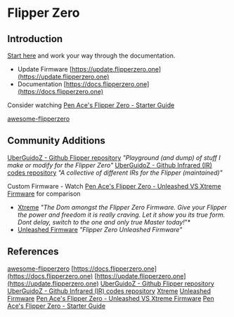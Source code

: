 # Flipper Zero

## Introduction

[Start here](https://docs.flipperzero.one/basics/first-start) and work your way through the documentation.
- Update Firmware [https://update.flipperzero.one](https://update.flipperzero.one)
- Documentation [https://docs.flipperzero.one](https://docs.flipperzero.one)

Consider watching [Pen Ace's Flipper Zero - Starter Guide](https://www.youtube.com/watch?v=MJd6qugqHg8)

[awesome-flipperzero](https://github.com/djsime1/awesome-flipperzero)

## Community Additions


[UberGuidoZ - Github Flipper repository](https://github.com/UberGuidoZ/Flipper) *"Playground (and dump) of stuff I make or modify for the Flipper Zero"*
[UberGuidoZ - Github Infrared (IR) codes repository](https://github.com/UberGuidoZ/Flipper-IRDB) *"A collective of different IRs for the Flipper (maintained)"*

Custom Firmware - Watch [Pen Ace's  Flipper Zero - Unleashed VS Xtreme Firmware](https://www.youtube.com/watch?v=KrnzOQ9evTI) for comparison
- [Xtreme](https://github.com/ClaraCrazy/Flipper-Xtreme) *"The Dom amongst the Flipper Zero Firmware. Give your Flipper the power and freedom it is really craving. Let it show you its true form. Dont delay, switch to the one and only true Master today!*"*
- [Unleashed Firmware](https://github.com/DarkFlippers/unleashed-firmware) *"Flipper Zero Unleashed Firmware"*

## References

[awesome-flipperzero](https://github.com/djsime1/awesome-flipperzero)
[https://docs.flipperzero.one](https://docs.flipperzero.one)
[https://update.flipperzero.one](https://update.flipperzero.one)
[UberGuidoZ - Github Flipper repository](https://github.com/UberGuidoZ/Flipper)
[UberGuidoZ - Github Infrared (IR) codes repository](https://github.com/UberGuidoZ/Flipper-IRDB)
[Xtreme](https://github.com/ClaraCrazy/Flipper-Xtreme)
[Unleashed Firmware](https://github.com/DarkFlippers/unleashed-firmware) 
[Pen Ace's  Flipper Zero - Unleashed VS Xtreme Firmware](https://www.youtube.com/watch?v=KrnzOQ9evTI) 
[Pen Ace's Flipper Zero - Starter Guide](https://www.youtube.com/watch?v=MJd6qugqHg8)